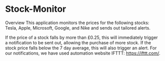 # Stock-Monitor

Overview
This application monitors the prices for the following stocks: Tesla, Apple, Microsoft, Google, and Nike and sends out tailored alerts.

If the price of a stock falls by more than £0.25, this will immediately trigger a notification to be sent out, allowing the purchase of more stock. If the stock price falls below the 7 day average, this will also trigger an alert. For our notifications, we have used automation website IFTTT: https://ifttt.com/.
